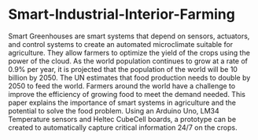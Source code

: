 # Smart-Industrial-Interior-Farming
Smart Greenhouses are smart systems that depend on sensors, actuators, and control systems to create an automated microclimate suitable for agriculture. They allow farmers to optimize the yield of the crops using the power of the cloud. As the world population continues to grow at a rate of 0.9% per year, it is projected that the population of the world will be 10 billion by 2050. The UN estimates that food production needs to double by 2050 to feed the world. Farmers around the world have a challenge to improve the efficiency of growing food to meet the demand needed.
This paper explains the importance of smart systems in agriculture and the potential to solve the food problem. Using an Arduino Uno, LM34 Temperature sensors and Heltec CubeCell boards, a prototype can be created to automatically capture critical information 24/7 on the crops.
